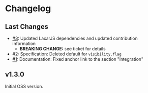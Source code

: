 # Changelog

## Last Changes

- [#3](https://github.com/LaxarJS/ax-show-hide-widget/issues/3): Updated LaxarJS dependencies and updated contribution information
  + **BREAKING CHANGE:** see ticket for details
- [#2](https://github.com/LaxarJS/ax-show-hide-widget/issues/2): Specification: Deleted default for `visibility.flag`
- [#1](https://github.com/LaxarJS/ax-show-hide-widget/issues/1): Documentation: Fixed anchor link to the section "Integration"


## v1.3.0

Initial OSS version.

